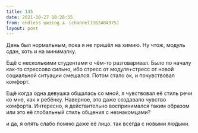 ```yaml
---
title: 145
date: 2021-10-27 18:28:55
from: endless шизing ⍼ (channel1162404975)
layout: post
---
```


День был нормальным, пока я не пришёл на химию. Ну чтож, модуль сдан, хоть и на минималку.

Ещё с несколькими студентами о чём-то разговаривал. Было по началу как-то стрессово сильно, ибо стресс от модуля+стресс от новой социальной ситуации смешался.
Потом стало ок, и почувствовал комфорт.

Ещё когда одна девушка общалась со мной, я чувствовал её стиль речи ко мне, как к ребёнку. Наверное, это даже создавало чувство комфорта.
Интересно, я действительно воспринимался таким образом или это её глобальный стиль общения с незнакомцами?

и да, я опять слабо помню даже её лицо. так всегда с новыми людьми.
